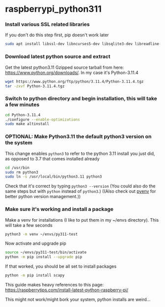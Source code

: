 # raspberrypi_python311

### Install various SSL related libraries
If you don't do this step first, pip doesn't work later
```bash
sudo apt install libssl-dev libncurses5-dev libsqlite3-dev libreadline-dev libtk8.6 libgdm-dev libdb4o-cil-dev libpcap-dev
```
### Download latest python source and extract
Get the latest python3.11 Gzipped source tarball from here: https://www.python.org/downloads/. In my case it's Python-3.11.4
```bash
wget https://www.python.org/ftp/python/3.11.4/Python-3.11.4.tgz
tar -zxvf Python-3.11.4.tgz 
```
### Switch to python directory and begin installation, this will take a few minutes
```bash
cd Python-3.11.4
./configure --enable-optimizations
sudo make altinstall
```
### OPTIONAL: Make Python3.11 the default python3 version on the system
This change enables `python3` to refer to the python 3.11 install you just did, as opposed to 3.7 that comes installed already
```bash
cd /usr/bin
sudo rm python3
sudo ln -s /usr/local/bin/python3.11 python3
```
Check that it's correct by typing `python3 --version`
(You could also do the same steps but with `python` instead of `python3`.) ((Also check out [pyenv](https://github.com/pyenv/pyenv) for better python version management.))

### Make sure it's working and install a package
Make a venv for installations (I like to put them in my ~/envs directory). This will take a few seconds
```bash
python3 -m venv ~/envs/py311-test
```
Now activate and upgrade pip
```bash
source ~/envs/py311-test/bin/activate
python -m pip install --upgrade pip
```
If that worked, you should be all set to install packages
```bash
python -m pip install scapy
```

This guide makes heavy references to this page: https://raspberrytips.com/install-latest-python-raspberry-pi/

This might not work/might bork your system, python installs are weird...
